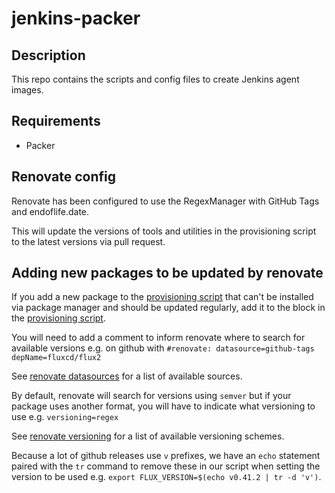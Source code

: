 # jenkins-packer

## Description

This repo contains the scripts and config files to create Jenkins agent images.

## Requirements

* Packer

## Renovate config

Renovate has been configured to use the RegexManager with GitHub Tags and endoflife.date.

This will update the versions of tools and utilities in the provisioning script to the latest versions via pull request.

## Adding new packages to be updated by renovate

If you add a new package to the [provisioning script](./provision-jenkins-ubuntu-agent.sh) that can't be installed via package manager and should be updated regularly, add it to the block in the [provisioning script](https://github.com/hmcts/jenkins-packer/blob/master/provision-jenkins-ubuntu-agent.sh#L6-L25).

You will need to add a comment to inform renovate where to search for available versions e.g. on github with `#renovate: datasource=github-tags depName=fluxcd/flux2`

See [renovate datasources](https://docs.renovatebot.com/modules/datasource/) for a list of available sources.

By default, renovate will search for versions using `semver` but if your package uses another format, you will have to indicate what versioning to use e.g. `versioning=regex`

See [renovate versioning](https://docs.renovatebot.com/modules/versioning/) for a list of available versioning schemes.

Because a lot of github releases use `v` prefixes, we have an `echo` statement paired with the `tr` command to remove these in our script when setting the version to be used e.g. `export FLUX_VERSION=$(echo v0.41.2 | tr -d 'v')`.

